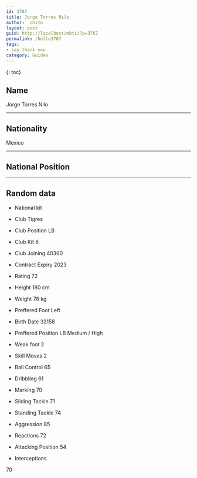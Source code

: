 ```yaml
---
id: 3767
title: Jorge Torres Nilo
author:  chito 
layout: post
guid: http://localhost/mbti/?p=3767
permalink: /hello3767
tags:
- say thank you
category: Guides
---
```



{: toc}


## Name  
Jorge Torres Nilo 

* * *

## Nationality  
Mexico 

* * *

## National Position 

* * *

## Random data 

  * National kit 
  * Club 
Tigres 

  * Club Position 
LB 

  * Club Kit 
6 

  * Club Joining 
40360 

  * Contract Expiry 
2023 

  * Rating 
72 

  * Height 
180 cm 

  * Weight 
78 kg 

  * Preffered Foot 
Left 

  * Birth Date 
32158 

  * Preffered Position 
LB Medium / High 

  * Weak foot 
2 

  * Skill Moves 
2 

  * Ball Control 
65 

  * Dribbling 
61 

  * Marking 
70 

  * Sliding Tackle 
71 

  * Standing Tackle 
74 

  * Aggression 
85 

  * Reactions 
72 

  * Attacking Position 
54 

  * Interceptions 

70</ul>